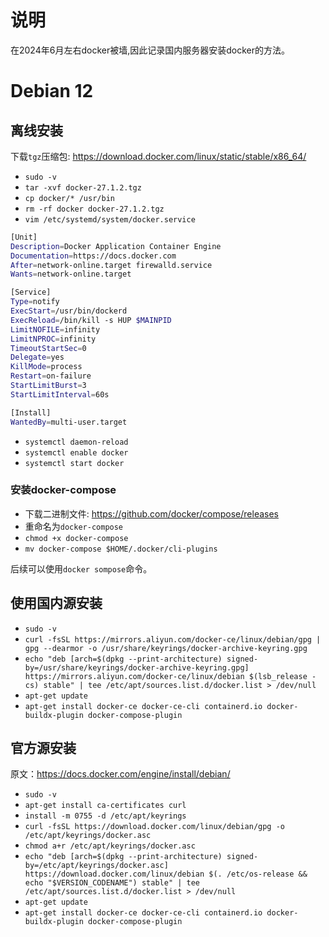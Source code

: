 # 说明

在2024年6月左右docker被墙,因此记录国内服务器安装docker的方法。

# Debian 12

## 离线安装

下载`tgz`压缩包: https://download.docker.com/linux/static/stable/x86_64/

 - `sudo -v`
 - `tar -xvf docker-27.1.2.tgz`
 - `cp docker/* /usr/bin`
 - `rm -rf docker docker-27.1.2.tgz`
 - `vim /etc/systemd/system/docker.service`

```bash
[Unit]
Description=Docker Application Container Engine
Documentation=https://docs.docker.com
After=network-online.target firewalld.service
Wants=network-online.target

[Service]
Type=notify
ExecStart=/usr/bin/dockerd
ExecReload=/bin/kill -s HUP $MAINPID
LimitNOFILE=infinity
LimitNPROC=infinity
TimeoutStartSec=0
Delegate=yes
KillMode=process
Restart=on-failure
StartLimitBurst=3
StartLimitInterval=60s

[Install]
WantedBy=multi-user.target
```

 - `systemctl daemon-reload`
 - `systemctl enable docker`
 - `systemctl start docker`

### 安装docker-compose

 - 下载二进制文件: https://github.com/docker/compose/releases
 - 重命名为`docker-compose`
 - `chmod +x docker-compose`
  - `mv docker-compose $HOME/.docker/cli-plugins`

后续可以使用`docker sompose`命令。

## 使用国内源安装

 - `sudo -v`
 - `curl -fsSL https://mirrors.aliyun.com/docker-ce/linux/debian/gpg | gpg --dearmor -o /usr/share/keyrings/docker-archive-keyring.gpg`
 - `echo "deb [arch=$(dpkg --print-architecture) signed-by=/usr/share/keyrings/docker-archive-keyring.gpg] https://mirrors.aliyun.com/docker-ce/linux/debian $(lsb_release -cs) stable" | tee /etc/apt/sources.list.d/docker.list > /dev/null`
 - `apt-get update`
 - `apt-get install docker-ce docker-ce-cli containerd.io docker-buildx-plugin docker-compose-plugin`


## 官方源安装

原文：https://docs.docker.com/engine/install/debian/

 - `sudo -v`
 - `apt-get install ca-certificates curl`
 - `install -m 0755 -d /etc/apt/keyrings`
 - `curl -fsSL https://download.docker.com/linux/debian/gpg -o /etc/apt/keyrings/docker.asc`
 - `chmod a+r /etc/apt/keyrings/docker.asc`
 - `echo "deb [arch=$(dpkg --print-architecture) signed-by=/etc/apt/keyrings/docker.asc] https://download.docker.com/linux/debian $(. /etc/os-release && echo "$VERSION_CODENAME") stable" | tee /etc/apt/sources.list.d/docker.list > /dev/null`
 - `apt-get update`
 - `apt-get install docker-ce docker-ce-cli containerd.io docker-buildx-plugin docker-compose-plugin`

